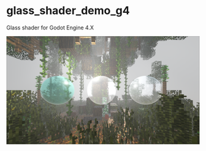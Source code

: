 # glass_shader_demo_g4
Glass shader for Godot Engine 4.X
<p align="center">
   <img src="images/github_readme.png" alt="Demo screenshot">
</p>

